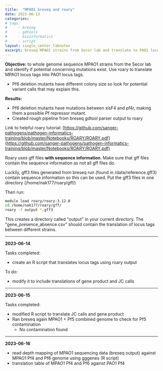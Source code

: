 ```yaml
---
title:  "MPAO1 breseq and roary"
date: 2023-06-13
categories:
# tags:
#     - breseq
#     - gdtools
#     - bioinformatics
#     - script
layout: single_center_labnotes
excerpt: breseq MPAO1 strains from Secor lab and translate to PAO1 locus tags using roary
---
```


<div class="notice--info">
  <b>Objective:</b> to whole genome sequence MPAO1 strains from the Secor lab and identify if potential concerning mutations exist. Use roary to translate MPAO1 locus tags into PAO1 locus tags. 
  <ul>
    <li>Pf6 deletion mutants have different colony size so look for potential variant calls that may explain this.</li>
  </ul>
</div>

<div class="notice--success">
  <b>Results:</b> 
  <ul>
    <li>Pf6 deletion mutants have mutations between xisF4 and pf4r, making them a possible Pf repressor mutant.</li>
    <li>Created rough pipeline from breseq gdtool parser output to roary</li>
  </ul>
</div>

Link to helpful roary tutorial:
[https://github.com/sanger-pathogens/pathogen-informatics-training/blob/master/Notebooks/ROARY/ROARY.pdf](https://github.com/sanger-pathogens/pathogen-informatics-training/blob/master/Notebooks/ROARY/ROARY.pdf)

Roary uses gff files **with sequence information**. Make sure that gff files contain the sequence information as not all gff files do.

Luckily, gff3 files generated from breseq run (found in /data/reference.gff3) contain sequence information so this can be used. Put the gff3 files in one directory (/home/nak177/roary/gff/)

Then run:
```bash
module load roary/roary-3.12.0
cd /home/nak177/roary/gff/
roary -f output *.gff3
```

This creates a directory called "output" in your current directory. The "gene_presence_absence.csv" should contain the translation of locus tags between different strains.

***

**2023-06-14**

Tasks completed:
- create an R script that translates locus tags using roary output

To do:
- modify it to include translations of gene product and JC calls

***

**2023-06-15**

Tasks completed:
- modified R script to translate JC calls and gene product
- Ran breseq again MPAO1 + Pf5 combined genome to check for Pf5 contamination
  - No contamination found


***

**2023-06-16**

- read depth mapping of MPAO1 sequencing data (breseq output) against MPAO1 Pf4 and Pf6 genome using gggenes (R script)
- translation table of MPAO1 Pf4 and Pf6 against PAO1 Pf4

